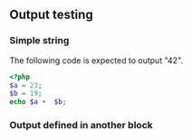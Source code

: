 ## Output testing
### Simple string

The following code is expected to output "42".
<!--{
    "assert":"output", 
    "expect":{
        "value": "42"
    }
}-->
```php
<?php
$a = 23;
$b = 19;
echo $a +  $b;
```

### Output defined in another block